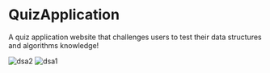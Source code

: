 # QuizApplication
A quiz application website that challenges users to test their data structures and algorithms knowledge!

![dsa2](https://user-images.githubusercontent.com/93322767/189950645-c58ea7c6-ed67-4722-9097-f890d8b50c63.png)
![dsa1](https://user-images.githubusercontent.com/93322767/189950712-de8673c7-04b6-4289-abb7-78a0f18de5a7.png)
